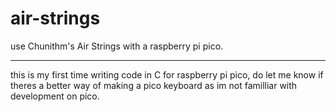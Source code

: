 # air-strings
use Chunithm's Air Strings with a raspberry pi pico.

---

this is my first time writing code in C for raspberry pi pico, do let me know if theres a better way of making a pico keyboard as im not familliar with development on pico.
